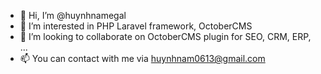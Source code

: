 - 👋 Hi, I’m @huynhnamegal
- 👀 I’m interested in PHP Laravel framework, OctoberCMS
- 💞️ I’m looking to collaborate on OctoberCMS plugin for SEO, CRM, ERP, ...
- 📫 You can contact with me via huynhnam0613@gmail.com

<!---
huynhnamegal/huynhnamegal is a ✨ special ✨ repository because its `README.md` (this file) appears on your GitHub profile.
You can click the Preview link to take a look at your changes.
--->
